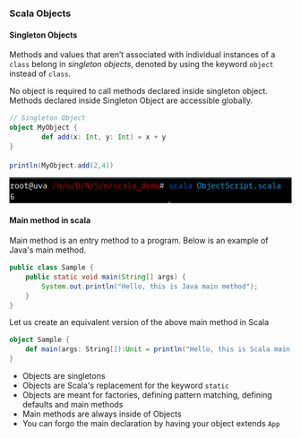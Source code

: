 ### Scala Objects

#### Singleton Objects

Methods and values that aren’t associated with individual instances of a `class` belong in _singleton objects_, denoted by using the keyword `object` instead of `class`.

No object is required to call methods declared inside singleton object. Methods declared inside Singleton Object are accessible globally.

```scala
// Singleton Object
object MyObject {
        def add(x: Int, y: Int) = x + y
}

println(MyObject.add(2,4))
```

![](/assets/Singleton_Object.png)

#### Main method in scala

Main method is an entry method to a program. Below is an example of Java's main method.

```java
public class Sample {
    public static void main(String[] args) {
        System.out.println("Hello, this is Java main method");
    }
}
```

Let us create an equivalent version of the above main method in Scala

```scala
object Sample {
    def main(args: String[]):Unit = println("Hello, this is Scala main method")
}
```

* Objects are singletons
* Objects are Scala's replacement for the keyword `static`
* Objects are meant for factories, defining pattern matching, defining defaults and main methods
* Main methods are always inside of Objects
* You can forgo the main declaration by having your object extends `App`





